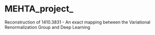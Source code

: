 # MEHTA_project_

Reconstruction of 1410.3831 - An exact mapping between the Variational Renormalization Group and Deep Learning
 
